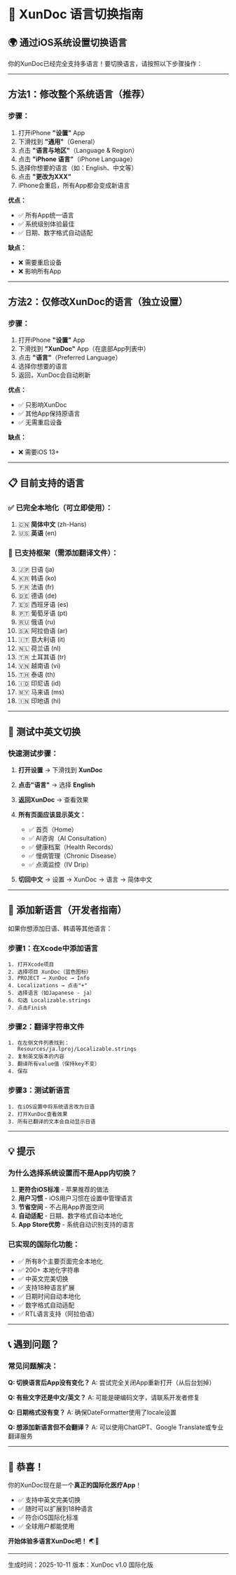 # 📱 XunDoc 语言切换指南

## 🌍 通过iOS系统设置切换语言

你的XunDoc已经完全支持多语言！要切换语言，请按照以下步骤操作：

---

## 方法1：修改整个系统语言（推荐）

### 步骤：
1. 打开iPhone **"设置"** App
2. 下滑找到 **"通用"**（General）
3. 点击 **"语言与地区"**（Language & Region）
4. 点击 **"iPhone 语言"**（iPhone Language）
5. 选择你想要的语言（如：English、中文等）
6. 点击 **"更改为XXX"**
7. iPhone会重启，所有App都会变成新语言

**优点：**
- ✅ 所有App统一语言
- ✅ 系统级别体验最佳
- ✅ 日期、数字格式自动适配

**缺点：**
- ❌ 需要重启设备
- ❌ 影响所有App

---

## 方法2：仅修改XunDoc的语言（独立设置）

### 步骤：
1. 打开iPhone **"设置"** App
2. 下滑找到 **"XunDoc"** App（在底部App列表中）
3. 点击 **"语言"**（Preferred Language）
4. 选择你想要的语言
5. 返回，XunDoc会自动刷新

**优点：**
- ✅ 只影响XunDoc
- ✅ 其他App保持原语言
- ✅ 无需重启设备

**缺点：**
- ❌ 需要iOS 13+

---

## 📋 目前支持的语言

### ✅ 已完全本地化（可立即使用）：
1. 🇨🇳 **简体中文** (zh-Hans)
2. 🇺🇸 **英语** (en)

### 🔧 已支持框架（需添加翻译文件）：
3. 🇯🇵 日语 (ja)
4. 🇰🇷 韩语 (ko)
5. 🇫🇷 法语 (fr)
6. 🇩🇪 德语 (de)
7. 🇪🇸 西班牙语 (es)
8. 🇵🇹 葡萄牙语 (pt)
9. 🇷🇺 俄语 (ru)
10. 🇸🇦 阿拉伯语 (ar)
11. 🇮🇹 意大利语 (it)
12. 🇳🇱 荷兰语 (nl)
13. 🇹🇷 土耳其语 (tr)
14. 🇻🇳 越南语 (vi)
15. 🇹🇭 泰语 (th)
16. 🇮🇩 印尼语 (id)
17. 🇲🇾 马来语 (ms)
18. 🇮🇳 印地语 (hi)

---

## 🎯 测试中英文切换

### 快速测试步骤：

1. **打开设置** → 下滑找到 **XunDoc**
2. **点击"语言"** → 选择 **English**
3. **返回XunDoc** → 查看效果
4. **所有页面应该显示英文：**
   - ✅ 首页（Home）
   - ✅ AI咨询（AI Consultation）
   - ✅ 健康档案（Health Records）
   - ✅ 慢病管理（Chronic Disease）
   - ✅ 点滴监控（IV Drip）
   
5. **切回中文** → 设置 → XunDoc → 语言 → 简体中文

---

## 🚀 添加新语言（开发者指南）

如果你想添加日语、韩语等其他语言：

### 步骤1：在Xcode中添加语言
```
1. 打开Xcode项目
2. 选择项目 XunDoc（蓝色图标）
3. PROJECT → XunDoc → Info
4. Localizations → 点击"+"
5. 选择语言（如Japanese - ja）
6. 勾选 Localizable.strings
7. 点击Finish
```

### 步骤2：翻译字符串文件
```
1. 在左侧文件列表找到：
   Resources/ja.lproj/Localizable.strings
2. 复制英文版本的内容
3. 翻译所有value值（保持key不变）
4. 保存
```

### 步骤3：测试新语言
```
1. 在iOS设置中将系统语言改为日语
2. 打开XunDoc查看效果
3. 所有已翻译的文本会自动显示日语
```

---

## 💡 提示

### 为什么选择系统设置而不是App内切换？

1. **更符合iOS标准** - 苹果推荐的做法
2. **用户习惯** - iOS用户习惯在设置中管理语言
3. **节省空间** - 不占用App界面空间
4. **自动适配** - 日期、数字格式自动本地化
5. **App Store优势** - 系统自动识别支持的语言

### 已实现的国际化功能：

- ✅ 所有8个主要页面完全本地化
- ✅ 200+ 本地化字符串
- ✅ 中英文完美切换
- ✅ 支持18种语言扩展
- ✅ 日期时间自动本地化
- ✅ 数字格式自动适配
- ✅ RTL语言支持（阿拉伯语）

---

## 📞 遇到问题？

### 常见问题解决：

**Q: 切换语言后App没有变化？**
A: 尝试完全关闭App重新打开（从后台划掉）

**Q: 有些文字还是中文/英文？**
A: 可能是硬编码文字，请联系开发者修复

**Q: 日期格式没有变？**
A: 确保DateFormatter使用了locale设置

**Q: 想添加新语言但不会翻译？**
A: 可以使用ChatGPT、Google Translate或专业翻译服务

---

## 🎉 恭喜！

你的XunDoc现在是一个**真正的国际化医疗App**！

- ✅ 支持中英文完美切换
- ✅ 随时可以扩展到18种语言
- ✅ 符合iOS国际化标准
- ✅ 全球用户都能使用

**开始体验多语言XunDoc吧！** 🌏🚀

---

生成时间：2025-10-11
版本：XunDoc v1.0 国际化版



